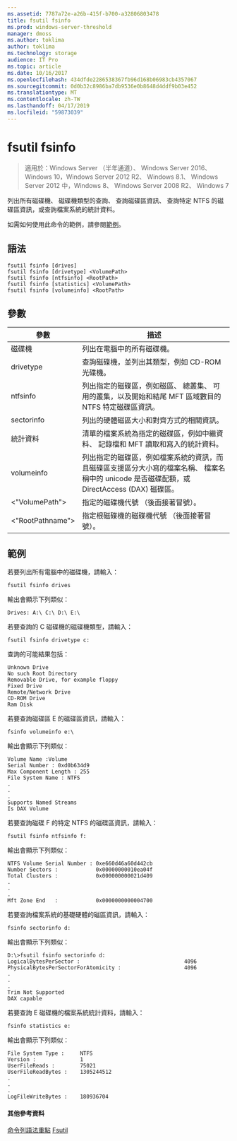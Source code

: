 ```yaml
---
ms.assetid: 7787a72e-a26b-415f-b700-a32806803478
title: fsutil fsinfo
ms.prod: windows-server-threshold
manager: dmoss
ms.author: toklima
author: toklima
ms.technology: storage
audience: IT Pro
ms.topic: article
ms.date: 10/16/2017
ms.openlocfilehash: 434dfde2286538367fb96d168b06983cb4357067
ms.sourcegitcommit: 0d0b32c8986ba7db9536e0b8648d4ddf9b03e452
ms.translationtype: MT
ms.contentlocale: zh-TW
ms.lasthandoff: 04/17/2019
ms.locfileid: "59873039"
---
```

# <a name="fsutil-fsinfo"></a>fsutil fsinfo
>適用於：Windows Server （半年通道）、 Windows Server 2016、 Windows 10，Windows Server 2012 R2、 Windows 8.1、 Windows Server 2012 中，Windows 8、 Windows Server 2008 R2、 Windows 7

列出所有磁碟機、 磁碟機類型的查詢、 查詢磁碟區資訊、 查詢特定 NTFS 的磁碟區資訊，或查詢檔案系統的統計資料。

如需如何使用此命令的範例，請參閱[範例](#BKMK_examples)。

## <a name="syntax"></a>語法

```
fsutil fsinfo [drives]
fsutil fsinfo [drivetype] <VolumePath>
fsutil fsinfo [ntfsinfo] <RootPath>
fsutil fsinfo [statistics] <VolumePath>
fsutil fsinfo [volumeinfo] <RootPath>
```

## <a name="parameters"></a>參數

|參數|描述|
|-------------|---------------|
|磁碟機|列出在電腦中的所有磁碟機。|
|drivetype|查詢磁碟機，並列出其類型，例如 CD-ROM 光碟機。|
|ntfsinfo|列出指定的磁碟區，例如磁區、 總叢集、 可用的叢集，以及開始和結尾 MFT 區域數目的 NTFS 特定磁碟區資訊。|
|sectorinfo|列出的硬體磁區大小和對齊方式的相關資訊。|
|統計資料|清單的檔案系統為指定的磁碟區，例如中繼資料、 記錄檔和 MFT 讀取和寫入的統計資料。|
|volumeinfo|列出指定的磁碟區，例如檔案系統的資訊，而且磁碟區支援區分大小寫的檔案名稱、 檔案名稱中的 unicode 是否磁碟配額，或 DirectAccess (DAX) 磁碟區。|
|<"VolumePath">|指定的磁碟機代號 （後面接著冒號）。|
|<"RootPathname">|指定根磁碟機的磁碟機代號 （後面接著冒號）。|

## <a name="BKMK_examples"></a>範例
若要列出所有電腦中的磁碟機，請輸入：

```
fsutil fsinfo drives
```

輸出會顯示下列類似：

```
Drives: A:\ C:\ D:\ E:\       
```

若要查詢的 C 磁碟機的磁碟機類型，請輸入：

```
fsutil fsinfo drivetype c:
```

查詢的可能結果包括：

```
Unknown Drive
No such Root Directory
Removable Drive, for example floppy
Fixed Drive
Remote/Network Drive
CD-ROM Drive
Ram Disk
```

若要查詢磁碟區 E 的磁碟區資訊，請輸入：

```
fsinfo volumeinfo e:\
```

輸出會顯示下列類似：

```
Volume Name :Volume
Serial Number : 0xd0b634d9
Max Component Length : 255
File System Name : NTFS
.
.
.
Supports Named Streams
Is DAX Volume
```

若要查詢磁碟 F 的特定 NTFS 的磁碟區資訊，請輸入：

```
fsutil fsinfo ntfsinfo f:
```

輸出會顯示下列類似：

```
NTFS Volume Serial Number : 0xe660d46a60d442cb
Number Sectors :            0x00000000010ea04f
Total Clusters :            0x000000000021d409
.
.
.
Mft Zone End   :            0x0000000000004700       
```

若要查詢檔案系統的基礎硬體的磁區資訊，請輸入：

```
fsinfo sectorinfo d:
```

輸出會顯示下列類似：

```
D:\>fsutil fsinfo sectorinfo d:
LogicalBytesPerSector :                                 4096
PhysicalBytesPerSectorForAtomicity :                    4096
.
.
.
Trim Not Supported
DAX capable
```

若要查詢 E 磁碟機的檔案系統統計資料，請輸入：

```
fsinfo statistics e:
```

輸出會顯示下列類似：

```
File System Type :     NTFS
Version :              1
UserFileReads :        75021
UserFileReadBytes :    1305244512
.
.
.
LogFileWriteBytes :    180936704       
```

#### <a name="additional-references"></a>其他參考資料
[命令列語法重點](Command-Line-Syntax-Key.md)
[Fsutil](Fsutil.md)


